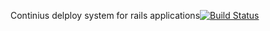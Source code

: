 Continius delploy system for rails applications[![Build Status](https://travis-ci.org/flaminisx/deployer.svg?branch=master)](https://travis-ci.org/flaminisx/deployer)
